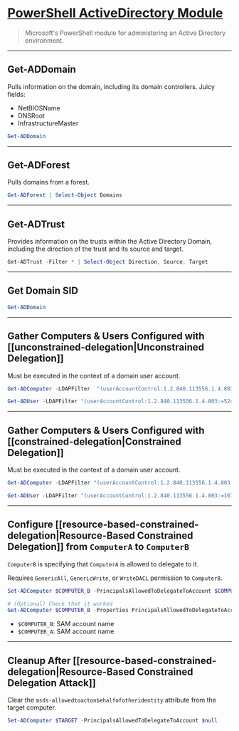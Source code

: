 # [PowerShell ActiveDirectory Module](https://docs.microsoft.com/en-us/powershell/module/addsadministration/?view=win10-ps)

> Microsoft's PowerShell module for administering an Active Directory environment.

---

## Get-ADDomain

Pulls information on the domain, including its domain controllers. Juicy fields:

* NetBIOSName
* DNSRoot
* InfrastructureMaster

```powershell
Get-ADDomain
```

---

## Get-ADForest

Pulls domains from a forest.

```powershell
Get-ADForest | Select-Object Domains
```

---

## Get-ADTrust

Provides information on the trusts within the Active Directory Domain, including the direction of the trust and its source and target.

```powershell
Get-ADTrust -Filter * | Select-Object Direction, Source, Target
```

---

## Get Domain SID

```powershell
Get-ADDomain
```

---

## Gather Computers & Users Configured with [[unconstrained-delegation|Unconstrained Delegation]]

Must be executed in the context of a domain user account.

```powershell
Get-ADComputer -LDAPFilter  "(userAccountControl:1.2.840.113556.1.4.803:=524288)"
```

```powershell
Get-ADUser -LDAPFilter "(userAccountControl:1.2.840.113556.1.4.803:=524288)"
```

---

## Gather Computers & Users Configured with [[constrained-delegation|Constrained Delegation]]

Must be executed in the context of a domain user account.

```powershell
Get-ADComputer -LDAPFilter "(userAccountControl:1.2.840.113556.1.4.803:=16777216)" -Properties msDs-AllowedToDelegateTo
```

```powershell
Get-ADUser -LDAPFilter "(userAccountControl:1.2.840.113556.1.4.803:=16777216)" -Properties msDs-AllowedToDelegateTo
```

---

## Configure [[resource-based-constrained-delegation|Resource-Based Constrained Delegation]] from `ComputerA` to `ComputerB`

`ComputerB` is specifying that `ComputerA` is allowed to delegate to it.

Requires `GenericAll`, `GenericWrite`, or `WriteDACL` permission to `ComputerB`.

```powershell
Set-ADComputer $COMPUTER_B -PrincipalsAllowedToDelegateToAccount $COMPUTER_A

# (Optional) Check that it worked
Get-ADComputer $COMPUTER_B -Properties PrincipalsAllowedToDelegateToAccount
```

- `$COMPUTER_B`: SAM account name
- `$COMPUTER_A`: SAM account name

---

## Cleanup After [[resource-based-constrained-delegation|Resource-Based Constrained Delegation Attack]]

Clear the `msds-allowedtoactonbehalfofotheridentity` attribute from the target computer.

```powershell
Set-ADComputer $TARGET -PrincipalsAllowedToDelegateToAccount $null
```
